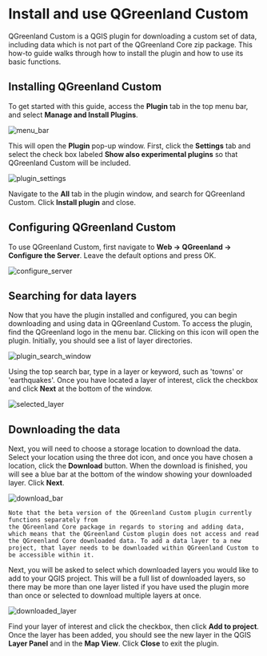 # Install and use QGreenland Custom

QGreenland Custom is a QGIS plugin for downloading a custom set of data, including data which 
is not part of the QGreenland Core zip package. This how-to guide walks through how to install the plugin and how to use its basic functions.

## Installing QGreenland Custom

To get started with this guide, access the **Plugin** tab 
in the top menu bar, and select **Manage and Install Plugins**. 

![menu_bar](/_images/menu_bar.png)

This will open the **Plugin** pop-up window. First, click the **Settings** tab and select the check box 
labeled **Show also experimental plugins** so that QGreenland Custom will be included. 

![plugin_settings](/_images/plugin_settings.png)

Navigate to the **All** tab in the plugin window, and search for QGreenland Custom. Click **Install plugin** and close. 

## Configuring QGreenland Custom
To use QGreenland Custom, first navigate to **Web -> QGreenland -> Configure the Server**. Leave the default options and press OK. 

![configure_server](/_images/configure_server.png)

## Searching for data layers
Now that you have the plugin installed and configured, you can begin downloading and using data in QGreenland Custom.
To access the plugin, find the QGreenland logo in the menu bar. Clicking on this icon will
open the plugin. Initially, you should see a list of layer directories. 

![plugin_search_window](/_images/plugin_search_window.png)

Using the top search bar, type in a layer or keyword, such as 'towns' or 'earthquakes'. 
Once you have located a layer of interest, click the checkbox and click **Next** at the bottom of the window. 

![selected_layer](/_images/selected_layer.png)

## Downloading the data
Next, you will need to choose a storage location to download the data. Select your location using the 
three dot icon, and once you have chosen a location, click the **Download** button. When the download
is finished, you will see a blue bar at the bottom of the window showing your downloaded layer. 
Click **Next**.

![download_bar](/_images/download_bar.png)

```{note}
Note that the beta version of the QGreenland Custom plugin currently functions separately from
the QGreenland Core package in regards to storing and adding data, which means that the QGreenland Custom plugin does not access and read the QGreenland Core downloaded data. To add a data layer to a new project, that layer needs to be downloaded within QGreenland Custom to be accessible within it.
```

Next, you will be asked to select which downloaded layers you would like to add to your QGIS 
project. This will be a full list of downloaded layers, so there may be more than one layer listed
if you have used the plugin more than once or selected to download multiple layers at once. 

![downloaded_layer](/_images/downloaded_layers.png)

Find your layer of interest and click the checkbox, then click **Add to project**. Once the layer has been added, you should see the new layer in the QGIS **Layer Panel** and in the **Map View**. Click **Close** to exit the plugin.
